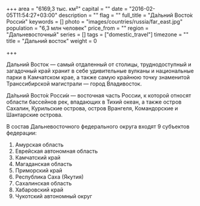 +++
area = "6169,3 тыс. км²"
capital = ""
date = "2016-02-05T11:54:27+03:00"
description = ""
flag = ""
full_title = "Да́льний Восто́к Росси́и"
keywords = []
photo = "images/countries/russia/far_east.jpg"
population = "6,3 млн человек"
price_from = ""
region = "Дальневосточный"
series = []
tags = ["domestic_travel"]
timezone = ""
title = "Дальний восток"
weight = 0

+++

Дальний Восток — самый отдаленный от столицы, труднодоступный и загадочный край хранит в себе удивительные вулканы и национальные парки в Камчатском крае, а также самую крайнюю точку знаменитой Транссибирской магистрали — город Владивосток.

Да́льний Восто́к Росси́и — восточная часть России, к которой относят области бассейнов рек, впадающих в Тихий океан, а также остров Сахалин, Курильские острова, остров Врангеля, Командорские и Шантарские острова.

В состав Дальневосточного федерального округа входят 9 субъектов федерации:

1. Амурская область
2. Еврейская автономная область
3. Камчатский край
4. Магаданская область
5. Приморский край
6. Республика Саха (Якутия)
7. Сахалинская область
8. Хабаровский край
9. Чукотский автономный округ